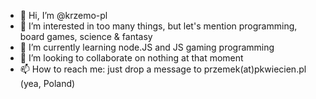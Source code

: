 - 👋 Hi, I’m @krzemo-pl
- 👀 I’m interested in too many things, but let's mention programming, board games, science & fantasy
- 🌱 I’m currently learning node.JS and JS gaming programming
- 💞️ I’m looking to collaborate on nothing at that moment
- 📫 How to reach me: just drop a message to przemek(at)pkwiecien.pl (yea, Poland)

<!---
krzemo-pl/krzemo-pl is a ✨ special ✨ repository because its `README.md` (this file) appears on your GitHub profile.
You can click the Preview link to take a look at your changes.
--->
